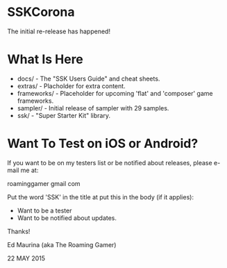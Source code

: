 
SSKCorona
============
The initial re-release has happened!  


What Is Here
============
 * docs/ - The "SSK Users Guide" and cheat sheets.
 * extras/ - Placholder for extra content.
 * frameworks/ - Placeholder for upcoming 'flat' and 'composer' game frameworks.
 * sampler/ - Initial release of sampler with 29 samples.
 * ssk/ - "Super Starter Kit" library.


Want To Test on iOS or Android?
============
If you want to be on my testers list or be notified about releases, please e-mail me at: 

roaminggamer <at> gmail <dot> com

Put the word 'SSK' in the title at put this in the body (if it applies):
 * Want to be a tester 
 * Want to be notified about updates.

 Thanks!

 Ed Maurina (aka The Roaming Gamer)

22 MAY 2015
